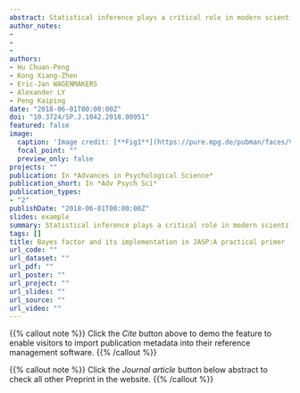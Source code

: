 ```yaml
---
abstract: Statistical inference plays a critical role in modern scientific research, however, the dominant method for statistical inference in science, null hypothesis significance testing (NHST), is often misunderstood and misused, which leads to unreproducible findings. To address this issue, researchers propose to adopt the Bayes factor as an alternative to NHST. The Bayes factor is a principled Bayesian tool for model selection and hypothesis testing, and can be interpreted as the strength for both the null hypothesis H0 and the alternative hypothesis H1 based on the current data. Compared to NHST, the Bayes factor has the following advantages:it quantifies the evidence that the data provide for both the H0 and the H1, it is not “violently biased” against H0, it allows one to monitor the evidence as the data accumulate, and it does not depend on sampling plans. Importantly, the recently developed open software JASP makes the calculation of Bayes factor accessible for most researchers in psychology, as we demonstrated for the t-test. Given these advantages, adopting the Bayes factor will improve psychological researchers’ statistical inferences. Nevertheless, to make the analysis more reproducible, researchers should keep their data analysis transparent and open. 
author_notes:
- 
- 
- 
authors:
- Hu Chuan-Peng
- Kong Xiang-Zhen
- Eric-Jan WAGENMAKERS
- Alexander LY
- Peng Kaiping
date: "2018-06-01T00:00:00Z"
doi: "10.3724/SP.J.1042.2018.00951"
featured: false
image:
  caption: 'Image credit: [**Fig1**](https://pure.mpg.de/pubman/faces/ViewItemOverviewPage.jsp?itemId=item_2588811)'
  focal_point: ""
  preview_only: false
projects: ""
publication: In *Advances in Psychological Science*
publication_short: In *Adv Psych Sci*
publication_types: 
- "2"
publishDate: "2018-06-01T00:00:00Z"
slides: example
summary: Statistical inference plays a critical role in modern scientific research, however, the dominant method for statistical inference in science, null hypothesis significance testing (NHST), is often misunderstood and misused, which leads to unreproducible findings.
tags: []
title: Bayes factor and its implementation in JASP:A practical primer
url_code: ""
url_dataset: ""
url_pdf: ""
url_poster: ""
url_project: ""
url_slides: ""
url_source: ""
url_video: ""
---
```


{{% callout note %}}
Click the _Cite_ button above to demo the feature to enable visitors to import publication metadata into their reference management software.
{{% /callout %}}

{{% callout note %}}
Click the _Journal article_ button below abstract to check all other Preprint in the website.
{{% /callout %}}
